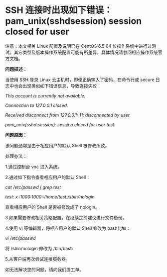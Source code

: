 # SSH 连接时出现如下错误：pam_unix(sshdsession) session closed for user



注意：本文相关 Linux 配置及说明已在 CentOS 6.5 64 位操作系统中进行过测试。其它类型及版本操作系统配置可能有所差异，具体情况请参阅相应操作系统官方文档。



**问题描述：**

当使用 SSH 登录 Linux 云主机时，即便正确输入了密码，在命令行或 secure 日志中也会出现类似如下错误信息，导致连接失败：

*This account is currently not available.*

*Connection to 127.0.0.1 closed.*

*Received disconnect from 127.0.0.1: 11: disconnected by user.*

*pam_unix(sshd:session): session closed for user test.*



**问题原因：**

该问题通常是由于相应用户的默认 Shell 被修改所致。



处理办法：

1.通过控制台 vnc 进入系统。

2.通过如下指令查看相应用户的默认 Shell：


*cat /etc/passwd | grep test*

*test: x :1000:1000::/home/test:/sbin/nologin*

查看相应用户的 Shell 是否被修改成了 nologin。



3.如果需要修改相关策略配置，在继续之前建议进行文件备份。

4.使用 vi 等编辑器，将相应用户的默认 Shell 修改为 bash比如：


*vi /etc/passwd*

将 /sbin/nologin 修改为 /bin/bash

5.从客户端再次尝试连接服务器。



如无法解决您的问题，请向我们提工单。

